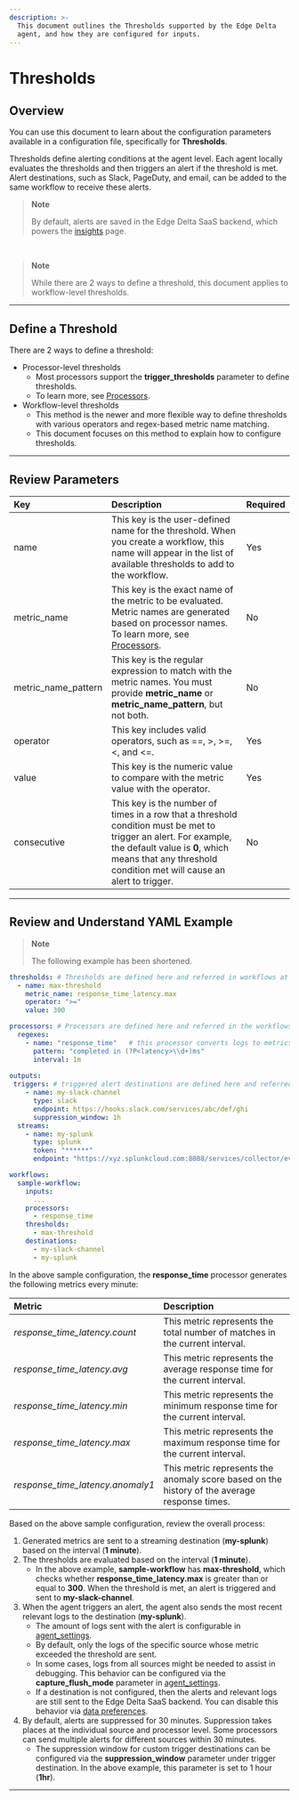 ```yaml
---
description: >-
  This document outlines the Thresholds supported by the Edge Delta
  agent, and how they are configured for inputs.
---
```


# Thresholds

## Overview

You can use this document to learn about the configuration parameters available in a configuration file, specifically for **Thresholds**.

Thresholds define alerting conditions at the agent level. Each agent locally evaluates the thresholds and then triggers an alert if the threshold is met. Alert destinations, such as Slack, PageDuty, and email, can be added to the same workflow to receive these alerts. 

> **Note**
> 
> By default, alerts are saved in the Edge Delta SaaS backend, which powers the [insights](https://admin.edgedelta.com/insights) page.

<br>

> **Note**
> 
> While there are 2 ways to define a threshold, this document applies to workflow-level thresholds.

***

## Define a Threshold

There are 2 ways to define a threshold:

  * Processor-level thresholds
    *  Most processors support the **trigger_thresholds** parameter to define thresholds. 
    *  To learn more, see [Processors](./processors.md).
  * Workflow-level thresholds
    * This method is the newer and more flexible way to define thresholds with various operators and regex-based metric name matching. 
    * This document focuses on this method to explain how to configure thresholds. 

***

## Review Parameters 

| Key | Description | Required |
| :--- | :--- | :--- |
| name | This key is the user-defined name for the threshold. When you create a workflow, this name will appear in the list of available thresholds to add to the workflow. | Yes |
| metric_name | This key is the exact name of the metric to be evaluated. Metric names are generated based on processor names. To learn more, see [Processors](./processors.md). | No |
| metric_name_pattern | This key is the regular expression to match with the metric names. You must provide **metric_name** or **metric_name_pattern**, but not both. | No |
| operator | This key includes valid operators, such as ==, >, >=, <, and <=. | Yes |
| value | This key is the numeric value to compare with the metric value with the operator. | Yes |
| consecutive | This key is the number of times in a row that a threshold condition must be met to trigger an alert. For example, the default value is **0**, which means that any threshold condition met will cause an alert to trigger. | No |

***

## Review and Understand YAML Example 

> **Note**
> 
> The following example has been shortened.


```yaml
thresholds: # Thresholds are defined here and referred in workflows at the bottom.
  - name: max-threshold
    metric_name: response_time_latency.max
    operator: ">="
    value: 300

processors: # Processors are defined here and referred in the workflows at the bottom.
  regexes: 
    - name: "response_time"   # this processor converts logs to metrics based on below pattern. 
      pattern: "completed in (?P<latency>\\d+)ms"
      interval: 1m
  
outputs:
 triggers: # triggered alert destinations are defined here and referred in the workflows at the bottom.
    - name: my-slack-channel
      type: slack
      endpoint: https://hooks.slack.com/services/abc/def/ghi
      suppression_window: 1h
  streams:
    - name: my-splunk
      type: splunk
      token: "******"
      endpoint: "https://xyz.splunkcloud.com:8088/services/collector/event"

workflows:
  sample-workflow:
    inputs:
      ...
    processors:
      - response_time
    thresholds:
      - max-threshold
    destinations:
      - my-slack-channel
      - my-splunk
```

In the above sample configuration, the **response_time** processor generates the following metrics every minute:

| Metric | Description | 
| :--- | :--- | 
| _response\_time\_latency.count_ | This metric represents the total number of matches in the current interval. | 
| _response\_time\_latency.avg_ | This metric represents the average response time for the current interval. | 
| _response\_time\_latency.min_ | This metric represents the minimum response time for the current interval. | 
| _response\_time\_latency.max_ | This metric represents the maximum response time for the current interval. | 
| _response\_time\_latency.anomaly1_ | This metric represents the anomaly score based on the history of the average response times. | 


Based on the above sample configuration, review the overall process:

1. Generated metrics are sent to a streaming destination (**my-splunk**) based on the interval (**1 minute**).
2. The thresholds are evaluated based on the interval (**1 minute**). 
    * In the above example, **sample-workflow** has **max-threshold**, which checks whether **response\_time\_latency.max** is greater than or equal to **300**. When the threshold is met, an alert is triggered and sent to **my-slack-channel**. 
3. When the agent triggers an alert, the agent also sends the most recent relevant logs to the destination (**my-splunk**). 
    * The amount of logs sent with the alert is configurable in [agent_settings](./agent-settings.md). 
    * By default, only the logs of the specific source whose metric exceeded the threshold are sent. 
    * In some cases, logs from all sources might be needed to assist in debugging. This behavior can be configured via the **capture_flush_mode** parameter in [agent_settings](./agent-settings.md).
    * If a destination is not configured, then the alerts and relevant logs are still sent to the Edge Delta SaaS backend. You can disable this behavior via [data preferences](../appendices/data_preferences.md).
4. By default, alerts are suppressed for 30 minutes. Suppression takes places at the individual source and processor level. Some processors can send multiple alerts for different sources within 30 minutes.
    * The suppression window for custom trigger destinations can be configured via the **suppression_window** parameter under trigger destination. In the above example, this parameter is set to 1 hour (**1hr**).


***
